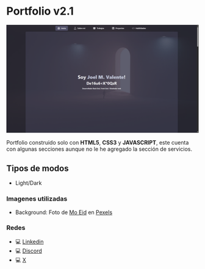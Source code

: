 # Portfolio v2.1

![portfolio vista previa](Screenshot.png)

Portfolio construido solo con **HTML5**, **CSS3** y **JAVASCRIPT**, este cuenta con algunas secciones aunque no le he agregado la sección de servicios.

## Tipos de modos
 * Light/Dark

### Imagenes utilizadas
 * Background: Foto de [Mo Eid][@mo-eid] en [Pexels][urlPexels]

### Redes 
 * 💻 [Linkedin](https://www.linkedin.com/in/joelmiguelvalente)
 * 💻 [Discord](https://discord.com/users/465203938900049920)
 * 💻 [X](https://x.com/JValenteM92)

[@mo-eid]: https://www.pexels.com/es-es/@mo-eid-1268975/
[urlPexels]: https://www.pexels.com/es-es/foto/ligero-paisaje-hombre-persona-8347501/
